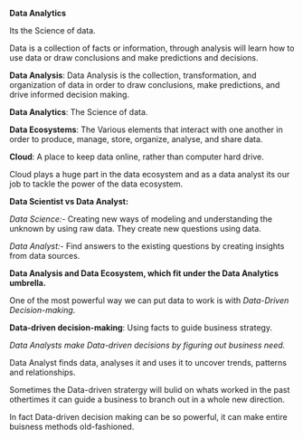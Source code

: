 **Data Analytics**

Its the Science of data.

Data is a collection of facts or information, through analysis will learn how to use data or draw conclusions and make predictions and decisions. 

**Data Analysis**: Data Analysis is the collection, transformation, and organization of data in order to draw conclusions, make predictions, and drive informed decision making.

**Data Analytics**: The Science of data.

**Data Ecosystems**: The Various elements that interact with one another in order to produce, manage, store, organize, analyse, and share data.

**Cloud**: A place to keep data online, rather than computer hard drive. 

Cloud plays a huge part in the data ecosystem and as a data analyst its our job to tackle the power of the data ecosystem.

**Data Scientist vs Data Analyst:**
  
  *Data Science:-* Creating new ways of modeling and understanding the unknown by using raw data. They create new questions using data.
  
  *Data Analyst:-* Find answers to the existing questions by creating insights from data sources.
  
  **Data Analysis and Data Ecosystem, which fit under the Data Analytics umbrella.**
  
  One of the most powerful way we can put data to work is with *Data-Driven Decision-making*.
  
  **Data-driven decision-making**: Using facts to guide business strategy. 
  
  *Data Analysts make Data-driven decisions by figuring out business need.*
  
  Data Analyst finds data, analyses it and uses it to uncover trends, patterns and relationships. 
  
  Sometimes the Data-driven stratergy will bulid on whats worked in the past othertimes it can guide a business to branch out in a whole new direction.
  
  In fact Data-driven decision making can be so powerful, it can make entire buisness methods old-fashioned.
  
  

